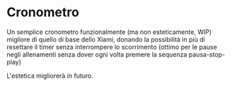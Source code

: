 # Cronometro

Un semplice cronometro funzionalmente (ma non esteticamente, WIP) migliore di quello di base dello Xiami, 
donando la possibilità in più di resettare il timer senza interrompere lo scorrimento 
(ottimo per le pause negli allenamenti senza dover ogni volta premere la sequenza pausa-stop-play)

L'estetica migliorerà in futuro.